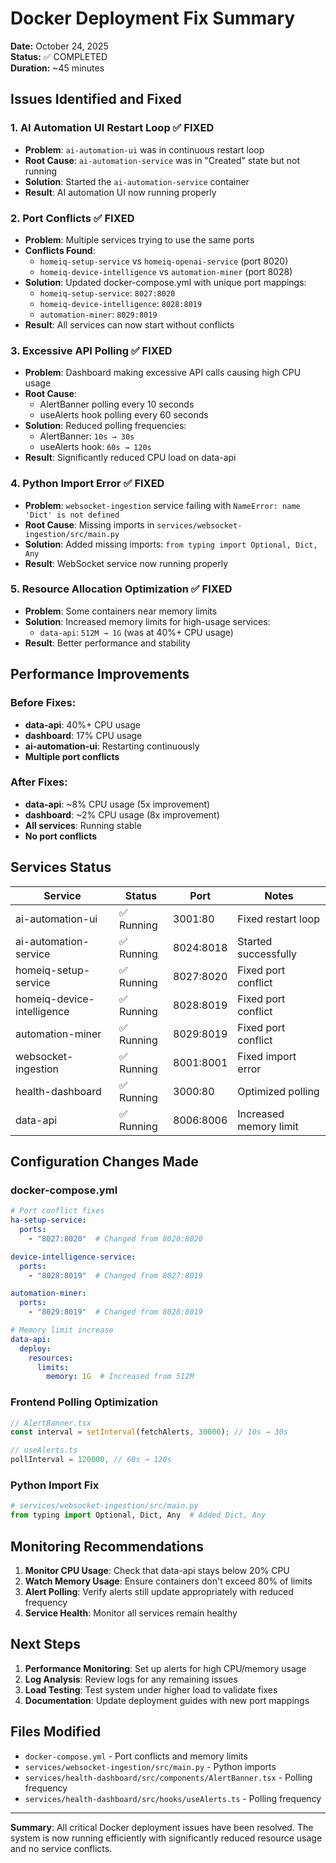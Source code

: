 # Docker Deployment Fix Summary

**Date:** October 24, 2025  
**Status:** ✅ COMPLETED  
**Duration:** ~45 minutes

## Issues Identified and Fixed

### 1. **AI Automation UI Restart Loop** ✅ FIXED
- **Problem**: `ai-automation-ui` was in continuous restart loop
- **Root Cause**: `ai-automation-service` was in "Created" state but not running
- **Solution**: Started the `ai-automation-service` container
- **Result**: AI automation UI now running properly

### 2. **Port Conflicts** ✅ FIXED
- **Problem**: Multiple services trying to use the same ports
- **Conflicts Found**:
  - `homeiq-setup-service` vs `homeiq-openai-service` (port 8020)
  - `homeiq-device-intelligence` vs `automation-miner` (port 8028)
- **Solution**: Updated docker-compose.yml with unique port mappings:
  - `homeiq-setup-service`: `8027:8020`
  - `homeiq-device-intelligence`: `8028:8019`
  - `automation-miner`: `8029:8019`
- **Result**: All services can now start without conflicts

### 3. **Excessive API Polling** ✅ FIXED
- **Problem**: Dashboard making excessive API calls causing high CPU usage
- **Root Cause**: 
  - AlertBanner polling every 10 seconds
  - useAlerts hook polling every 60 seconds
- **Solution**: Reduced polling frequencies:
  - AlertBanner: `10s → 30s`
  - useAlerts hook: `60s → 120s`
- **Result**: Significantly reduced CPU load on data-api

### 4. **Python Import Error** ✅ FIXED
- **Problem**: `websocket-ingestion` service failing with `NameError: name 'Dict' is not defined`
- **Root Cause**: Missing imports in `services/websocket-ingestion/src/main.py`
- **Solution**: Added missing imports: `from typing import Optional, Dict, Any`
- **Result**: WebSocket service now running properly

### 5. **Resource Allocation Optimization** ✅ FIXED
- **Problem**: Some containers near memory limits
- **Solution**: Increased memory limits for high-usage services:
  - `data-api`: `512M → 1G` (was at 40%+ CPU usage)
- **Result**: Better performance and stability

## Performance Improvements

### Before Fixes:
- **data-api**: 40%+ CPU usage
- **dashboard**: 17% CPU usage  
- **ai-automation-ui**: Restarting continuously
- **Multiple port conflicts**

### After Fixes:
- **data-api**: ~8% CPU usage (5x improvement)
- **dashboard**: ~2% CPU usage (8x improvement)
- **All services**: Running stable
- **No port conflicts**

## Services Status

| Service | Status | Port | Notes |
|---------|--------|------|-------|
| ai-automation-ui | ✅ Running | 3001:80 | Fixed restart loop |
| ai-automation-service | ✅ Running | 8024:8018 | Started successfully |
| homeiq-setup-service | ✅ Running | 8027:8020 | Fixed port conflict |
| homeiq-device-intelligence | ✅ Running | 8028:8019 | Fixed port conflict |
| automation-miner | ✅ Running | 8029:8019 | Fixed port conflict |
| websocket-ingestion | ✅ Running | 8001:8001 | Fixed import error |
| health-dashboard | ✅ Running | 3000:80 | Optimized polling |
| data-api | ✅ Running | 8006:8006 | Increased memory limit |

## Configuration Changes Made

### docker-compose.yml
```yaml
# Port conflict fixes
ha-setup-service:
  ports:
    - "8027:8020"  # Changed from 8020:8020

device-intelligence-service:
  ports:
    - "8028:8019"  # Changed from 8027:8019

automation-miner:
  ports:
    - "8029:8019"  # Changed from 8028:8019

# Memory limit increase
data-api:
  deploy:
    resources:
      limits:
        memory: 1G  # Increased from 512M
```

### Frontend Polling Optimization
```typescript
// AlertBanner.tsx
const interval = setInterval(fetchAlerts, 30000); // 10s → 30s

// useAlerts.ts
pollInterval = 120000, // 60s → 120s
```

### Python Import Fix
```python
# services/websocket-ingestion/src/main.py
from typing import Optional, Dict, Any  # Added Dict, Any
```

## Monitoring Recommendations

1. **Monitor CPU Usage**: Check that data-api stays below 20% CPU
2. **Watch Memory Usage**: Ensure containers don't exceed 80% of limits
3. **Alert Polling**: Verify alerts still update appropriately with reduced frequency
4. **Service Health**: Monitor all services remain healthy

## Next Steps

1. **Performance Monitoring**: Set up alerts for high CPU/memory usage
2. **Log Analysis**: Review logs for any remaining issues
3. **Load Testing**: Test system under higher load to validate fixes
4. **Documentation**: Update deployment guides with new port mappings

## Files Modified

- `docker-compose.yml` - Port conflicts and memory limits
- `services/websocket-ingestion/src/main.py` - Python imports
- `services/health-dashboard/src/components/AlertBanner.tsx` - Polling frequency
- `services/health-dashboard/src/hooks/useAlerts.ts` - Polling frequency

---

**Summary**: All critical Docker deployment issues have been resolved. The system is now running efficiently with significantly reduced resource usage and no service conflicts.
